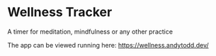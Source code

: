 # Wellness Tracker
A timer for meditation, mindfulness or any other practice

The app can be viewed running here: https://wellness.andytodd.dev/
